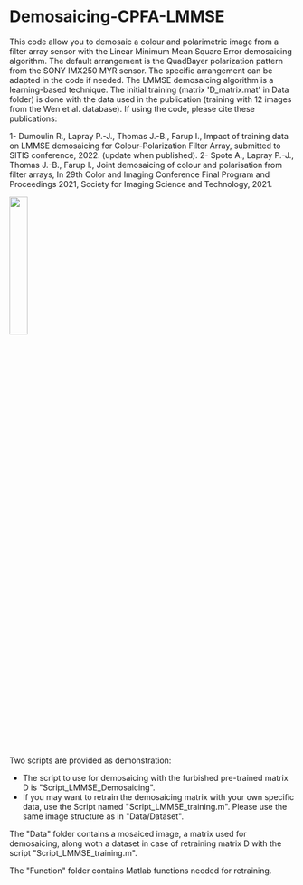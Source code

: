 # Demosaicing-CPFA-LMMSE
This code allow you to demosaic a colour and polarimetric image from a filter array sensor with the Linear Minimum Mean Square Error demosaicing algorithm. The default arrangement is the QuadBayer polarization pattern from the SONY IMX250 MYR sensor. The specific arrangement can be adapted in the code if needed.
The LMMSE demosaicing algorithm is a learning-based technique. The initial training (matrix 'D_matrix.mat' in Data folder) is done with the data used in the publication (training with 12 images from the Wen et al. database). If using the code, please cite these publications:

  1- Dumoulin R., Lapray P.-J., Thomas J.-B., Farup I., Impact of training data on LMMSE demosaicing for Colour-Polarization Filter Array, submitted to SITIS conference, 2022. (update when published).
  2- Spote A., Lapray P.-J., Thomas J.-B., Farup I., Joint demosaicing of colour and polarisation from filter arrays, In 29th Color and Imaging Conference Final Program and Proceedings 2021, Society for Imaging Science and Technology, 2021.

<img src="https://user-images.githubusercontent.com/10449075/187774705-afb79148-763f-4ad9-8a7b-b14b20292b44.png" width=25%>

Two scripts are provided as demonstration:
   - The script to use for demosaicing with the furbished pre-trained matrix D is "Script_LMMSE_Demosaicing".
   - If you may want to retrain the demosaicing matrix with your own specific data, use the Script named "Script_LMMSE_training.m". Please use the same image structure as in "Data/Dataset".

The "Data" folder contains a mosaiced image, a matrix used for demosaicing, along woth a dataset in case of retraining matrix D with the script "Script_LMMSE_training.m".

The "Function" folder contains Matlab functions needed for retraining.

